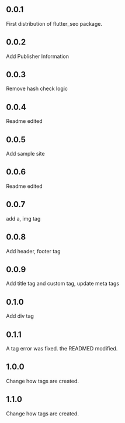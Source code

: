 ## 0.0.1
First distribution of flutter_seo package. 

## 0.0.2
Add Publisher Information

## 0.0.3
Remove hash check logic

## 0.0.4
Readme edited

## 0.0.5
Add sample site

## 0.0.6
Readme edited

## 0.0.7
add a, img tag

## 0.0.8
Add header, footer tag

## 0.0.9
Add title tag and custom tag, update meta tags

## 0.1.0
Add div tag

## 0.1.1
A tag error was fixed. the READMED modified.

## 1.0.0
Change how tags are created.

## 1.1.0
Change how tags are created.
